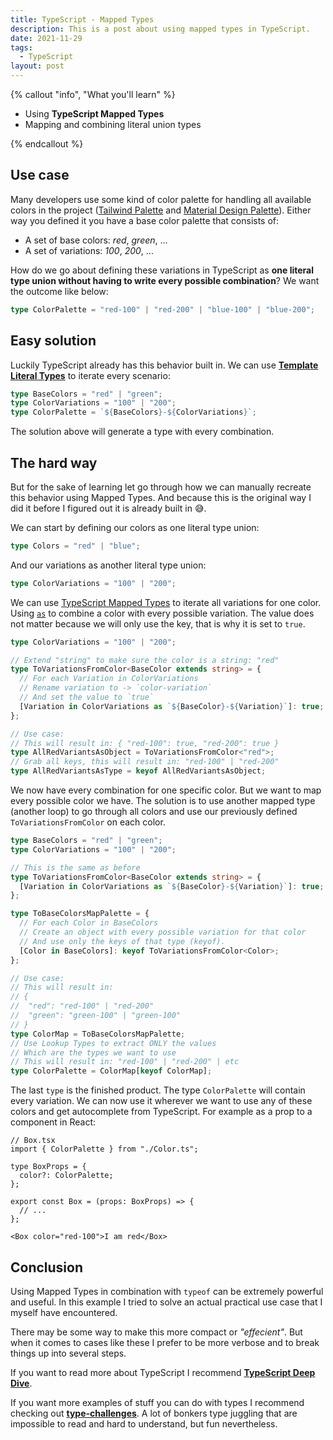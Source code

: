 ```yaml
---
title: TypeScript - Mapped Types
description: This is a post about using mapped types in TypeScript.
date: 2021-11-29
tags:
  - TypeScript
layout: post
---
```


{% callout "info", "What you'll learn" %}

- Using **TypeScript Mapped Types**
- Mapping and combining literal union types

{% endcallout %}

## Use case

Many developers use some kind of color palette for handling all available colors in the project ([Tailwind Palette](https://tailwindcss.com/docs/customizing-colors#color-palette-reference) and [Material Design Palette](https://material.io/design/color/the-color-system.html#color-theme-creation)). Either way you defined it you have a base color palette that consists of:

- A set of base colors: _red_, _green_, ...
- A set of variations: _100_, _200_, ...

How do we go about defining these variations in TypeScript as **one literal type union without having to write every possible combination**? We want the outcome like below:

```ts
type ColorPalette = "red-100" | "red-200" | "blue-100" | "blue-200";
```

## Easy solution

Luckily TypeScript already has this behavior built in. We can use [**Template Literal Types**](https://www.typescriptlang.org/docs/handbook/2/template-literal-types.html) to iterate every scenario:

```ts
type BaseColors = "red" | "green";
type ColorVariations = "100" | "200";
type ColorPalette = `${BaseColors}-${ColorVariations}`;
```

The solution above will generate a type with every combination.

## The hard way

But for the sake of learning let go through how we can manually recreate this behavior using Mapped Types. And because this is the original way I did it before I figured out it is already built in 😅.

We can start by defining our colors as one literal type union:

```ts
type Colors = "red" | "blue";
```

And our variations as another literal type union:

```ts
type ColorVariations = "100" | "200";
```

We can use [TypeScript Mapped Types](https://www.typescriptlang.org/docs/handbook/2/mapped-types.html) to iterate all variations for
one color. Using [`as`](https://www.typescriptlang.org/docs/handbook/2/mapped-types.html#key-remapping-via-as) to combine a color with every possible variation. The value does not matter because we will only use the key, that is why it is set to `true`.

```ts
type ColorVariations = "100" | "200";

// Extend "string" to make sure the color is a string: "red"
type ToVariationsFromColor<BaseColor extends string> = {
  // For each Variation in ColorVariations
  // Rename variation to -> `color-variation`
  // And set the value to `true`
  [Variation in ColorVariations as `${BaseColor}-${Variation}`]: true;
};

// Use case:
// This will result in: { "red-100": true, "red-200": true }
type AllRedVariantsAsObject = ToVariationsFromColor<"red">;
// Grab all keys, this will result in: "red-100" | "red-200"
type AllRedVariantsAsType = keyof AllRedVariantsAsObject;
```

We now have every combination for one specific color. But we want to map every possible color we have. The solution is to use another mapped type (another loop) to go through all colors and use our previously defined `ToVariationsFromColor` on each color.

```ts
type BaseColors = "red" | "green";
type ColorVariations = "100" | "200";

// This is the same as before
type ToVariationsFromColor<BaseColor extends string> = {
  [Variation in ColorVariations as `${BaseColor}-${Variation}`]: true;
};

type ToBaseColorsMapPalette = {
  // For each Color in BaseColors
  // Create an object with every possible variation for that color
  // And use only the keys of that type (keyof).
  [Color in BaseColors]: keyof ToVariationsFromColor<Color>;
};

// Use case:
// This will result in:
// {
//  "red": "red-100" | "red-200"
//  "green": "green-100" | "green-100"
// }
type ColorMap = ToBaseColorsMapPalette;
// Use Lookup Types to extract ONLY the values
// Which are the types we want to use
// This will result in: "red-100" | "red-200" | etc
type ColorPalette = ColorMap[keyof ColorMap];
```

The last `type` is the finished product. The type `ColorPalette` will contain every variation. We can now use it wherever we want to use any of these colors and get autocomplete from TypeScript. For example as a prop to a component in React:

```tsx
// Box.tsx
import { ColorPalette } from "./Color.ts";

type BoxProps = {
  color?: ColorPalette;
};

export const Box = (props: BoxProps) => {
  // ...
};
```

```tsx
<Box color="red-100">I am red</Box>
```

## Conclusion

Using Mapped Types in combination with `typeof` can be extremely powerful and useful. In this example I tried to solve an actual practical use case that I myself have encountered.

There may be some way to make this more compact or _"effecient"_. But when it comes to cases like these I prefer to be more verbose and to break things up into several steps.

If you want to read more about TypeScript I recommend **[TypeScript Deep Dive](https://basarat.gitbook.io/typescript/)**.

If you want more examples of stuff you can do with types I recommend checking out **[type-challenges](https://github.com/type-challenges/type-challenges)**. A lot of bonkers type juggling that are impossible to read and hard to understand, but fun nevertheless.

